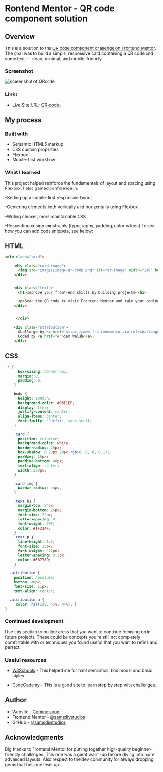 # Rontend Mentor - QR code component solution

## Overview
This is a solution to the [QR code component challenge on Frontend Mentor](https://www.frontendmentor.io/challenges/qr-code-component-iux_sIO_H). The goal was to build a simple, responsive card containing a QR code and some text — clean, minimal, and mobile-friendly.
### Screenshot

![screenshot of QRcode](https://github.com/samsdivstudiosQR-code-card-/blob/main/image-qr-code.png)

### Links

- Live Site URL: [QR-code-](https://samsdivstudios.github.io/QR-code-card-/)

## My process

### Built with

- Semantic HTML5 markup
- CSS custom properties
- Flexbox
- Mobile-first workflow

### What I learned

This project helped reinforce the fundamentals of layout and spacing using Flexbox. I also gained confidence in:

-Setting up a mobile-first responsive layout

-Centering elements both vertically and horizontally using Flexbox

-Writing cleaner, more maintainable CSS

-Respecting design constraints (typography, padding, color values)
To see how you can add code snippets, see below:
## HTML
```html
<div class="card">

    <div class="card-image">
      <img src="images/image-qr-code.png" alt="qr-image" width="288" height="288">
    </div>


    <div class="text">
      <h1>Improve your front-end skills by building projects</h1>

      <p>Scan the QR code to visit Frontend Mentor and take your coding skills to the next level</p>
    </div> 


     </div>

    <div class="attribution">
      Challenge by <a href="https://www.frontendmentor.io?ref=challenge" target="_blank">Frontend Mentor</a>. 
      Coded by <a href="#">Sam Walsh</a>.
    </div>
```
## CSS

```css
 * {
      box-sizing: border-box;
      margin: 0;
      padding: 0;
    }
```

```css
    body {
      height: 100dvh;
      background-color: #D5E1EF;
      display: flex;
      justify-content: center;
      align-items: center;
      font-family: 'Outfit', sans-serif;
    }
```

```css
    .card {
      position: relative;
      background-color: white;
      border-radius: 20px;
      box-shadow: 0 20px 20px rgb(0, 0, 0, 0.1);
      padding: 16px;
      padding-bottom: 40px;
      text-align: center;
      width: 320px;
    } 

    .card img {
      border-radius: 10px;
    }
```


```css
    .text h1 {
      margin-top: 24px;
      margin-bottom: 16px;
      font-size: 22px;
      letter-spacing: 0;
      font-weight: 700;
      color: #1F314F;
    }
    .text p {
      line-height: 1.6;
      font-size: 15px;
      font-weight: 400px;
      letter-spacing: 0.2px;
      color: #68778D;
    }
```

```css
  .attribution { 
    position: absolute;
    bottom: 40px;
    font-size: 11px; 
    text-align: center; 

  .attribution a {
     color: hsl(228, 45%, 44%); }
}
```
### Continued development

Use this section to outline areas that you want to continue focusing on in future projects. These could be concepts you're still not completely comfortable with or techniques you found useful that you want to refine and perfect.

### Useful resources

- [W3Schools](https://www.w3schools.com/) - This helped me for html semantics, box model and basic styles. 

- [CodeCademy](https://www.codecademy.com/learn) - This is a good site to learn step by step with challenges.


## Author

- Website - [Coming soon]()
- Frontend Mentor - [@samsdivstudios](https://www.frontendmentor.io/profile/samsdivstudios)
- GitHub - [@samsdivstudios](https://github.com/samsdivstudios)


## Acknowledgments

Big thanks to Frontend Mentor for putting together high-quality beginner-friendly challenges. This one was a great warm-up before diving into more advanced layouts. Also respect to the dev community for always dropping gems that help me level up.
